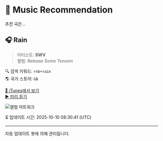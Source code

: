 
# 🎵 Music Recommendation

추천 곡은...

## 🎧 Rain  
> 아티스트: **SWV**  
> 앨범: _Release Some Tension_  

🔍 검색 키워드: `rnb+rain`  
🌎 국가 스토어: `GB`

[🔗 iTunes에서 보기](https://music.apple.com/gb/album/rain/253640878?i=253641178&uo=4)  
[▶️ 미리 듣기](https://audio-ssl.itunes.apple.com/itunes-assets/AudioPreview116/v4/9a/eb/bd/9aebbde2-69a8-849b-5094-5da5bcc8ad77/mzaf_1970400377488638097.plus.aac.p.m4a)

![앨범 아트워크](https://is1-ssl.mzstatic.com/image/thumb/Music124/v4/47/f3/b8/47f3b873-57dc-479e-dc71-34b12f082348/mzi.kpgncrjx.jpg/100x100bb.jpg)

⏳ 업데이트 시간: 2025-10-10 08:30:41 (UTC)

---
자동 업데이트 봇에 의해 관리됩니다.

